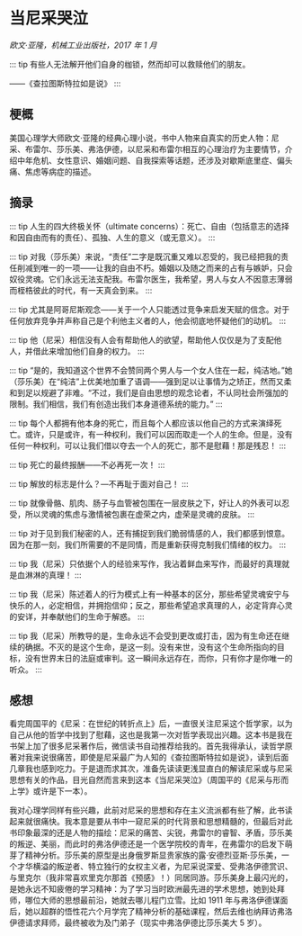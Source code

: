 # 当尼采哭泣

*欧文·亚隆，机械工业出版社，2017 年 1 月*

::: tip
有些人无法解开他们自身的枷锁，然而却可以救赎他们的朋友。

——《查拉图斯特拉如是说》
:::

## 梗概

美国心理学大师欧文·亚隆的经典心理小说，书中人物来自真实的历史人物：尼采、布雷尔、莎乐美、弗洛伊德，以尼采和布雷尔相互的心理治疗为主要情节，介绍中年危机、女性意识、婚姻问题、自我探索等话题，还涉及对歇斯底里症、偏头痛、焦虑等病症的描述。

## 摘录

::: tip
人生的四大终极关怀（ultimate concerns）：死亡、自由（包括意志的选择和因自由而有的责任）、孤独、人生的意义（或无意义）。
:::

::: tip
对我（莎乐美）来说，“责任”二字是既沉重又难以忍受的，我已经把我的责任削减到唯一的一项——让我的自由不朽。婚姻以及随之而来的占有与嫉妒，只会奴役灵魂。它们永远无法支配我。布雷尔医生，我希望，男人与女人不因意志薄弱而桎梏彼此的时代，有一天真会到来。
:::

::: tip
尤其是阿哥尼斯观念——关于一个人只能透过竞争来启发天赋的信念。对于任何放弃竞争并声称自己是个利他主义者的人，他会彻底地怀疑他们的动机。
:::

::: tip
他（尼采）相信没有人会有帮助他人的欲望，帮助他人仅仅是为了支配他人，并借此来增加他们自身的权力。
:::

::: tip
“是的，我知道这个世界不会赞同两个男人与一个女人住在一起，纯洁地。”她（莎乐美）在“纯洁”上优美地加重了语调——强到足以让事情为之矫正，然而又柔和到足以规避了非难。“不过，我们是自由思想的观念论者，不认同社会所强加的限制。我们相信，我们有创造出我们本身道德系统的能力。”
:::

::: tip
每个人都拥有他本身的死亡，而且每个人都应该以他自己的方式来演绎死亡。或许，只是或许，有一种权利，我们可以因而取走一个人的生命。但是，没有任何一种权利，可以让我们借以夺去一个人的死亡，那不是慰藉！那是残忍！
:::

::: tip
死亡的最终报酬——不必再死一次！
:::

::: tip
解放的标志是什么？—不再耻于面对自己！
:::

::: tip
就像骨骼、肌肉、肠子与血管被包围在一层皮肤之下，好让人的外表可以忍受，所以灵魂的焦虑与激情被包裹在虚荣之内，虚荣是灵魂的皮肤。
:::

::: tip
对于见到我们秘密的人，还有捕捉到我们脆弱情感的人，我们都感到恨意。因为在那一刻，我们所需要的不是同情，而是重新获得克制我们情绪的权力。
:::

::: tip
我（尼采）只依据个人的经验来写作，我沾着鲜血来写作，而最好的真理就是血淋淋的真理！
:::

::: tip
我（尼采）陈述着人的行为模式上有一种基本的区分，那些希望灵魂安宁与快乐的人，必定相信，并拥抱信仰；反之，那些希望追求真理的人，必定背弃心灵的安详，并奉献他们的生命于解惑。
:::

::: tip
我（尼采）所教导的是，生命永远不会受到更改或打击，因为有生命还在继续的确据。不灭的是这个生命，是这一刻。没有来世，没有这个生命所指向的目标，没有世界末日的法庭或审判。这一瞬间永远存在，而你，只有你才是你唯一的听众。
:::

## 感想

看完周国平的《尼采：在世纪的转折点上》后，一直很关注尼采这个哲学家，以为自己从他的哲学中找到了慰藉，这也是我第一次对哲学表现出兴趣。这本书是我在书架上加了很多尼采著作后，微信读书自动推荐给我的。首先我得承认，读哲学原著对我来说很痛苦，即使是尼采最广为人知的《查拉图斯特拉如是说》，读到后面几章我也感到吃力。于是退而求其次，准备先读读更浅显直白的解读尼采或与尼采思想有关的作品，目光自然而言来到这本《当尼采哭泣》（周国平的《尼采与形而上学》或许是下一本）。

我对心理学同样有些兴趣，此前对尼采的思想和存在主义流派都有些了解，此书读起来就很痛快。我本意是要从书中一窥尼采的时代背景和思想精髓的，但最后对此书印象最深的还是人物的描绘：尼采的痛苦、尖锐，弗雷尔的睿智、矛盾，莎乐美的叛逆、美丽，而此时的弗洛伊德还是一个医学院校的青年，在弗雷尔的启发下萌芽了精神分析。莎乐美的原型是出身俄罗斯显贵家族的露·安德烈亚斯·莎乐美，一个才华横溢的叛逆者、特立独行的女权主义者，为尼采说深爱、受弗洛伊德赏识、与里克尔（我非常喜欢里克尔那首《预感》！）同居同游。莎乐美身上最闪光的，是她永远不知疲倦的学习精神：为了学习当时欧洲最先进的学术思想，她到处拜师，哪位大师的思想最前沿，她就去哪儿程门立雪。比如 1911 年与弗洛伊德谋面后，她以超群的悟性花六个月学完了精神分析的基础课程，然后去维也纳拜访弗洛伊德请求拜师，最终被收为及门弟子（现实中弗洛伊德比莎乐美大 5 岁）。
